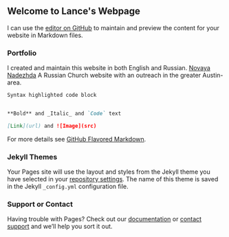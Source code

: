 ## Welcome to Lance's Webpage

I can use the [editor on GitHub](https://github.com/lanper/lanper.github.io/edit/master/index.md) to maintain and preview the content for your website in Markdown files. 

### Portfolio

I created and maintain this website in both English and Russian. [Novaya Nadezhda](https://novaya-nadezhda.com/) A Russian Church website with an outreach in the greater Austin-area.

```markdown
Syntax highlighted code block


**Bold** and _Italic_ and `Code` text

[Link](url) and ![Image](src)
```

For more details see [GitHub Flavored Markdown](https://guides.github.com/features/mastering-markdown/).

### Jekyll Themes

Your Pages site will use the layout and styles from the Jekyll theme you have selected in your [repository settings](https://github.com/lanper/lanper.github.io/settings). The name of this theme is saved in the Jekyll `_config.yml` configuration file.

### Support or Contact

Having trouble with Pages? Check out our [documentation](https://help.github.com/categories/github-pages-basics/) or [contact support](https://github.com/contact) and we’ll help you sort it out.
